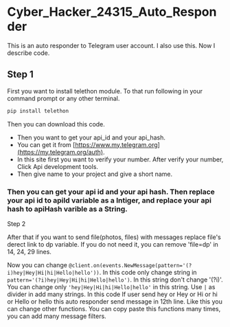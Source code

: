 # Cyber_Hacker_24315_Auto_Responder

This is an auto responder to Telegram user account. I also use this. Now I describe code.

## Step 1

First you want to install telethon module. To that run following in your command prompt or any other terminal.
```bash
pip install telethon
```

Then you can download this code.

- Then you want to get your api_id and your api_hash.
- You can get it from [https://www.my.telegram.org](https://my.telegram.org/auth).
- In this site first you want to verify your number. After verify your number, Click Api development tools. 
- Then give name to your project and give a short name.

### Then you can get your api id and your api hash. Then replace your api id to apiId variable as a Intiger, and replace your api hash to apiHash varible as a String.

Step 2

After that if you want to send file(photos, files) with messages replace file's derect link to dp variable. If you do not need it, you can remove 'file=dp' in 14, 24, 29 lines.

Now you can change ``@client.on(events.NewMessage(pattern='(?i)hey|Hey|Hi|hi|Hello|hello'))``. In this code only change string in ``pattern='(?i)hey|Hey|Hi|hi|Hello|hello')``. In this string don't change '(?i)'. You can change only ``'hey|Hey|Hi|hi|Hello|hello'`` in this string. Use ``|`` as divider in add many strings. In this code If user send hey or Hey or Hi or hi or Hello or hello this auto responder send message in 12th line. Like this you can change other functions. You can copy paste this functions many times, you can add many message filters.
